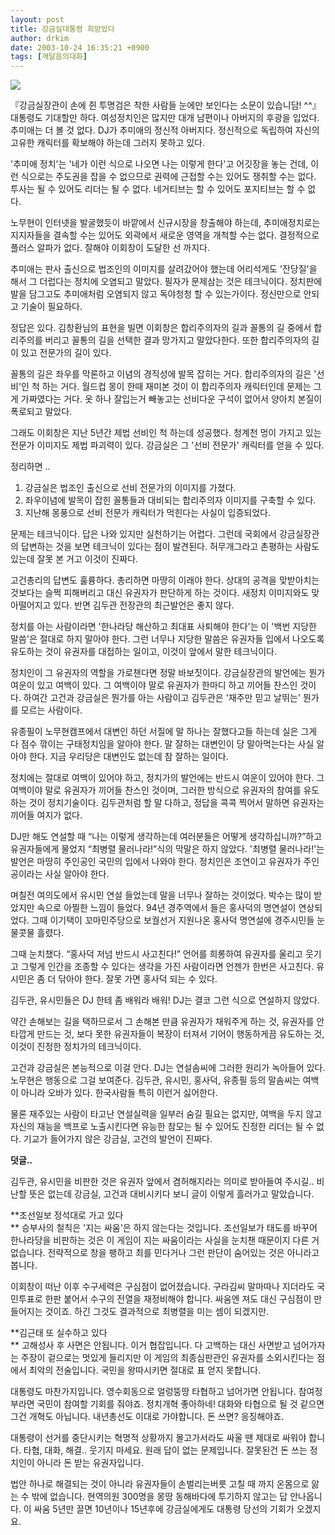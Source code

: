 ```yaml
---
layout: post
title: 강금실대통령 희망있다
author: drkim
date: 2003-10-24 16:35:21 +0900
tags: [깨달음의대화]
---
```


  ![](http://drkimz.com/technote/board/KDR/upimg/1066980643.jpg)


  『강금실장관이 손에 쥔 투명검은 착한 사람들 눈에만 보인다는 소문이 있습니담! ^^』
대통령도 기대할만 하다. 여성정치인은 많지만 대개 남편이나 아버지의 후광을 입었다. 추미애는 더 볼 것 없다. DJ가 추미애의 정신적 아버지다. 정신적으로 독립하여 자신의 고유한 캐릭터를 확보해야 하는데 그러지 못하고 있다. 

'추미애 정치'는 '네가 이런 식으로 나오면 나는 이렇게 한다'고 어깃장을 놓는 건데, 이런 식으로는 주도권을 잡을 수 없으므로 권력에 근접할 수는 있어도 쟁취할 수는 없다. 투사는 될 수 있어도 리더는 될 수 없다. 네거티브는 할 수 있어도 포지티브는 할 수 없다. 

노무현이 인터넷을 발굴했듯이 바깥에서 신규시장을 창출해야 하는데, 추미애정치로는 지지자들을 결속할 수는 있어도 외곽에서 새로운 영역을 개척할 수는 없다. 결정적으로 플러스 알파가 없다. 잘해야 이회창이 도달한 선 까지다. 

추미애는 판사 출신으로 법조인의 이미지를 살려갔어야 했는데 어리석게도 '잔당질'을 해서 그 더럽다는 정치에 오염되고 말았다. 필자가 문제삼는 것은 테크닉이다. 정치판에 발을 담그고도 추미애처럼 오염되지 않고 독야청청 할 수 있는가이다. 정신만으로 안되고 기술이 필요하다. 

정답은 있다. 김창환님의 표현을 빌면 이회창은 합리주의자의 길과 꼴통의 길 중에서 합리주의를 버리고 꼴통의 길을 선택한 결과 망가지고 말았다한다. 또한 합리주의자의 길이 있고 전문가의 길이 있다. 

꼴통의 길은 좌우를 막론하고 이념의 경직성에 발목 잡히는 거다. 합리주의자의 길은 '선비'인 척 하는 거다. 월드컵 몽이 한때 재미본 것이 이 합리주의자 캐릭터인데 문제는 그게 가짜였다는 거다. 옷 하나 잘입는거 빼놓고는 선비다운 구석이 없어서 양아치 본질이 폭로되고 말았다. 

그래도 이회창은 지난 5년간 제법 선비인 척 하는데 성공했다. 청계천 멍이 가지고 있는 전문가 이미지도 제법 파괴력이 있다. 강금실은 그 '선비 전문가' 캐릭터를 얻을 수 있다. 

정리하면 ..

1) 강금실은 법조인 출신으로 선비 전문가의 이미지를 가졌다.  
2) 좌우이념에 발목이 잡힌 꼴통들과 대비되는 합리주의자 이미지를 구축할 수 있다.  
3) 지난해 몽풍으로 선비 전문가 캐릭터가 먹힌다는 사실이 입증되었다. 

문제는 테크닉이다. 답은 나와 있지만 실천하기는 어렵다. 그런데 국회에서 강금실장관의 답변하는 것을 보면 테크닉이 있다는 점이 발견된다. 허무개그라고 촌평하는 사람도 있는데 잘못 본 거고 이것이 진짜다. 

고건총리의 답변도 훌륭하다. 총리하면 마땅히 이래야 한다. 상대의 공격을 맞받아치는 것보다는 슬쩍 피해버리고 대신 유권자가 판단하게 하는 것이다. 새정치 이미지와도 맞아떨어지고 있다. 반면 김두관 전장관의 최근발언은 좋지 않다. 

정치를 아는 사람이라면 '한나라당 해산하고 최대표 사퇴해야 한다'는 이 '백번 지당한 말씀'은 절대로 하지 말아야 한다. 그런 너무나 지당한 말씀은 유권자들 입에서 나오도록 유도하는 것이 유권자를 대접하는 일이고, 이것이 앞에서 말한 테크닉이다. 

정치인이 그 유권자의 역할을 가로챈다면 정말 바보짓이다. 강금실장관의 발언에는 뭔가 여운이 있고 여백이 있다. 그 여백이야 말로 유권자가 한마디 하고 끼어들 찬스인 것이다. 하여간 고건과 강금실은 뭔가를 아는 사람이고 김두관은 '재주만 믿고 날뛰는' 뭔가를 모르는 사람이다. 

유종필이 노무현캠프에서 대변인 하던 서질에 말 하나는 잘했다고들 하는데 실은 그게 다 점수 깎이는 구태정치임을 알아야 한다. 말 잘하는 대변인이 당 말아먹는다는 사실 알아야 한다. 지금 우리당은 대변인도 없는데 참 잘하는 일이다. 

정치에는 절대로 여백이 있어야 하고, 정치가의 발언에는 반드시 여운이 있어야 한다. 그 여백이야 말로 유권자가 끼어들 찬스인 것이며, 그러한 방식으로 유권자의 참여를 유도하는 것이 정치기술이다. 김두관처럼 할 말 다하고, 정답을 콕콕 찍어서 말하면 유권자는 끼어들 여지가 없다.

DJ만 해도 연설할 때 “나는 이렇게 생각하는데 여러분들은 어떻게 생각하십니까?”하고 유권자들에게 물었지 “최병렬 물러나라!”식의 막말은 하지 않았다. '최병렬 물러나라!'는 발언은 마땅히 주인공인 국민의 입에서 나와야 한다. 정치인은 조연이고 유권자가 주인공이라는 사실 알아야 한다.

며칠전 여의도에서 유시민 연설 들었는데 말을 너무나 잘하는 것이었다. 박수는 많이 받았지만 속으로 아찔한 느낌이 들었다. 94년 경주역에서 들은 홍사덕의 명연설이 연상되었다. 그때 이기택이 꼬마민주당으로 보궐선거 지원나온 홍사덕 명연설에 경주시민들 눈물콧물 흘렸다.

그때 눈치챘다. “홍사덕 저넘 반드시 사고친다!” 언어를 희롱하여 유권자를 울리고 웃기고 그렇게 인간을 조종할 수 있다는 생각을 가진 사람이라면 언젠가 한번은 사고친다. 유시민은 좀 더 닦아야 한다. 잘못 가면 홍사덕 되는 수 있다. 

김두관, 유시민들은 DJ 한테 좀 배워라 배워! DJ는 결코 그런 식으로 연설하지 않았다. 

약간 손해보는 길을 택하므로서 그 손해본 만큼 유권자가 채워주게 하는 것, 유권자를 안타깝게 만드는 것, 보다 못한 유권자들이 복장이 터져서 기어이 행동하게끔 유도하는 것, 이것이 진정한 정치가의 테크닉이다. 

고건과 강금실은 본능적으로 이걸 안다. DJ는 연설솜씨에 그러한 원리가 녹아들어 있다. 노무현은 행동으로 그걸 보여준다. 김두관, 유시민, 홍사덕, 유종필 등의 말솜씨는 여백이 아니라 오바가 있다. 한국사람들 특히 이런거 싫어한다. 

물론 재주있는 사람이 타고난 연설실력을 일부러 숨길 필요는 없지만, 여백을 두지 않고 자신의 재능을 백프로 노출시킨다면 유능한 참모는 될 수 있어도 진정한 리더는 될 수 없다. 기교가 들어가지 않은 강금실, 고건의 발언이 진짜다. 

**덧글..**

김두관, 유시민을 비판한 것은 유권자 앞에서 겸허해지라는 의미로 받아들여 주시길.. 비난할 뜻은 없는데 강금실, 고건과 대비시키다 보니 글이 이렇게 흘러가고 말았습니다.

**조선일보 정석대로 가고 있다  
** 승부사의 철칙은 '지는 싸움'은 하지 않는다는 것입니다. 조선일보가 태도를 바꾸어 한나라당을 비판하는 것은 이 게임이 지는 싸움이라는 사실을 눈치챈 때문이지 다른 거 없습니다. 전략적으로 창을 팽하고 최를 민다거나 그런 판단이 숨어있는 것은 아니라고 봅니다. 

이회창이 떠난 이후 수구세력은 구심점이 없어졌습니다. 구라김씨 말마따나 지더라도 국민투표로 한판 붙어서 수구의 전열을 재정비해야 합니다. 싸움엔 져도 대신 구심점이 만들어지는 것이죠. 하긴 그것도 결과적으로 최병렬을 미는 셈이 되겠지만.

**김근태 또 실수하고 있다  
** 고해성사 후 사면은 안됩니다. 이거 협잡입니다. 다 고백하는 대신 사면받고 넘어가자는 주장이 겉으로는 멋있게 들리지만 이 게임의 최종심판관인 유권자를 소외시킨다는 점에서 최악의 전술입니다. 국민을 왕따시키면 절대로 표 얻지 못합니다. 

대통령도 마찬가지입니다. 영수회동으로 얼렁뚱땅 타협하고 넘어가면 안됩니다. 참여정부라면 국민이 참여할 기회를 줘야죠. 정치개혁 좋아하네! 대화와 타협으로 될 것 같으면 그건 개혁도 아닙니다. 내년총선도 이대로 가야합니다. 돈 쓰면? 응징해야죠. 

대통령이 선거를 중단시키는 혁명적 상황까지 몰고가서라도 싸울 땐 제대로 싸워야 합니다. 타협, 대화, 해결.. 웃기지 마세요. 원래 답이 없는 문제입니다. 잘못된건 돈 쓰는 정치인이 아니라 돈 받는 유권자입니다. 

법안 하나로 해결되는 것이 아니라 유권자들이 손벌리는버릇 고칠 때 까지 온몸으로 앓는 수 밖에 없습니다. 현역의원 300명을 몽땅 동해바다에 투기하지 않고는 답 안나옵니다. 이 싸움 5년만 끌면 10년이나 15년후에 강금실에게도 대통령 당선의 기회가 오겠지요.